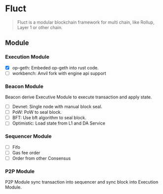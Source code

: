 # Fluct

> Fluct is a modular blockchain framework for multi
> chain, like Rollup, Layer 1 or other chain.

## Module

### Execution Module

- [X] op-geth: Embeded op-geth into rust code.
- [ ] workbench: Anvil fork with engine api support

### Beacon Module

Beacon derive Executive Module to execute transaction and apply state.

- [ ] Devnet: Single node with manual block seal.
- [ ] PoW: PoW to seal block.
- [ ] BFT: Use bft algorithm to seal block.
- [ ] Optimistic: Load state from L1 and DA Service

### Sequencer Module

- [ ] Fifo
- [ ] Gas fee order
- [ ] Order from other Consensus

### P2P Module

P2P Module sync transaction into sequencer and sync block into Execution Module.
